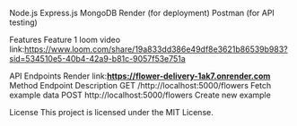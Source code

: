 Node.js
Express.js
MongoDB
Render (for deployment)
Postman (for API testing)

 Features
 Feature 1 loom video link:https://www.loom.com/share/19a833dd386e49df8e3621b86539b983?sid=534510e5-40b4-42a9-b81c-9057f53e751a


 API Endpoints
Render link:**https://flower-delivery-1ak7.onrender.com**
Method	Endpoint	Description
GET	/http://localhost:5000/flowers	Fetch example data
POST	http://localhost:5000/flowers	Create new example

 License
This project is licensed under the MIT License.

